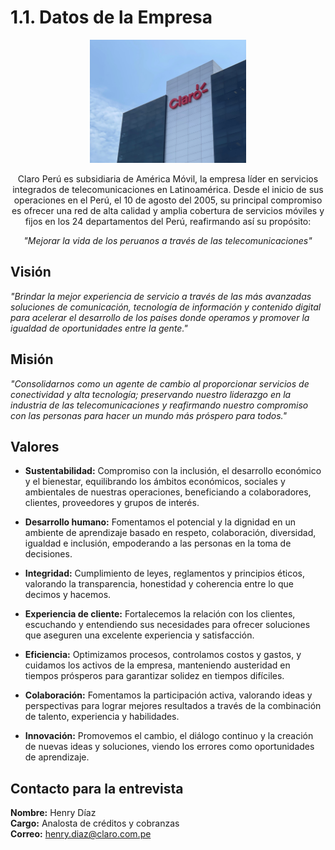 # 1.1. Datos de la Empresa

<div align="center">

  <a href="https://github.com/othneildrew/Best-README-Template">
    <img src="https://github.com/fiis-bd242/bd242-grupo6/blob/main/src/claroempresa.jpeg?raw=true" alt="Logo" width="250" style=" padding-center: 60px;">
  </a>
  
  </a>

  <br />
  <p align="center">
 Claro Perú es subsidiaria de América Móvil, la empresa líder en servicios integrados de telecomunicaciones en Latinoamérica. Desde el inicio de sus operaciones en el Perú, el 10 de agosto del 2005, su principal compromiso es ofrecer una red de alta calidad y amplia cobertura de servicios móviles y fijos en los 24 departamentos del Perú, reafirmando así su propósito: 
  </p>
<i align="center">
   "Mejorar la vida de los peruanos a través de las telecomunicaciones"
</i>
</div>

## Visión
<i>"Brindar la mejor experiencia de servicio a través de las más avanzadas soluciones de comunicación, tecnología de información y contenido digital para acelerar el desarrollo de los países donde operamos y promover la igualdad de oportunidades entre la gente."</i>
## Misión
<i>"Consolidarnos como un agente de cambio al proporcionar servicios de conectividad y alta tecnología; preservando nuestro liderazgo en la industria de las telecomunicaciones y reafirmando nuestro compromiso con las personas para hacer un mundo más próspero para todos."</i>
## Valores
* **Sustentabilidad:** Compromiso con la inclusión, el desarrollo económico y el bienestar, equilibrando los ámbitos económicos, sociales y ambientales de nuestras operaciones, beneficiando a colaboradores, clientes, proveedores y grupos de interés.

* **Desarrollo humano:** Fomentamos el potencial y la dignidad en un ambiente de aprendizaje basado en respeto, colaboración, diversidad, igualdad e inclusión, empoderando a las personas en la toma de decisiones.

* **Integridad:** Cumplimiento de leyes, reglamentos y principios éticos, valorando la transparencia, honestidad y coherencia entre lo que decimos y hacemos.

* **Experiencia de cliente:** Fortalecemos la relación con los clientes, escuchando y entendiendo sus necesidades para ofrecer soluciones que aseguren una excelente experiencia y satisfacción.

* **Eficiencia:** Optimizamos procesos, controlamos costos y gastos, y cuidamos los activos de la empresa, manteniendo austeridad en tiempos prósperos para garantizar solidez en tiempos difíciles.

* **Colaboración:** Fomentamos la participación activa, valorando ideas y perspectivas para lograr mejores resultados a través de la combinación de talento, experiencia y habilidades.

* **Innovación:** Promovemos el cambio, el diálogo continuo y la creación de nuevas ideas y soluciones, viendo los errores como oportunidades de aprendizaje.
## Contacto para la entrevista
**Nombre:** Henry Díaz  
**Cargo:** Analosta de créditos y cobranzas  
**Correo:** henry.diaz@claro.com.pe